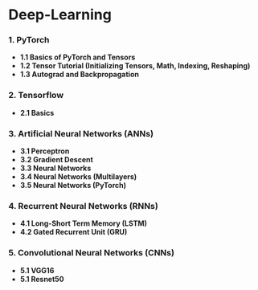 # Deep-Learning
### 1. PyTorch
- **1.1 Basics of PyTorch and Tensors**
- **1.2 Tensor Tutorial (Initializing Tensors, Math, Indexing, Reshaping)**
- **1.3 Autograd and Backpropagation**
### 2. Tensorflow
- **2.1 Basics**
### 3. Artificial Neural Networks (ANNs)
- **3.1 Perceptron**
- **3.2 Gradient Descent**
- **3.3 Neural Networks**
- **3.4 Neural Networks (Multilayers)**
- **3.5 Neural Networks (PyTorch)**
### 4. Recurrent Neural Networks (RNNs)
- **4.1 Long-Short Term Memory (LSTM)**
- **4.2 Gated Recurrent Unit (GRU)**
### 5. Convolutional Neural Networks (CNNs)
- **5.1 VGG16**
- **5.1 Resnet50**

